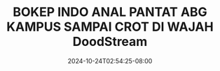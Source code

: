 --- 
title: "BOKEP INDO ANAL PANTAT ABG KAMPUS SAMPAI CROT DI WAJAH  DoodStream"
description: "video bokeh BOKEP INDO ANAL PANTAT ABG KAMPUS SAMPAI CROT DI WAJAH  DoodStream gratis    "
date: 2024-10-24T02:54:25-08:00
file_code: "yv148es77uvj"
draft: false
cover: "v7sr67d7g596th9g.jpg"
tags: ["BOKEP", "INDO", "ANAL", "PANTAT", "ABG", "KAMPUS", "SAMPAI", "CROT", "WAJAH", "DoodStream", "bokep-indo", "bokep-viral", "bokep-ig"]
length: 599
fld_id: "1483140"
foldername: "Anal pake tangan"
categories: ["Anal pake tangan"]
views: 2
---